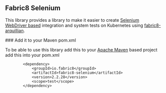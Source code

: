 ## Fabric8 Selenium 

This library provides a library to make it easier to create [Selenium WebDriver based](http://www.seleniumhq.org/projects/webdriver/) integration and system tests on Kubernetes using [fabric8-arquillian](https://github.com/fabric8io/fabric8/tree/master/components/fabric8-arquillian).
 
### Add it to your Maven pom.xml

To be able to use this library add this to your [Apache Maven](http://maven.apache.org/) based project add this into your pom.xml

            <dependency>
                <groupId>io.fabric8</groupId>
                <artifactId>fabric8-selenium</artifactId>
                <version>2.2.28</version>
                <scope>test</scope>
            </dependency>


